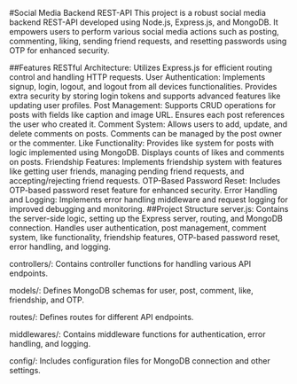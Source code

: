 #Social Media Backend REST-API
This project is a robust social media backend REST-API developed using Node.js, Express.js, and MongoDB. It empowers users to perform various social media actions such as posting, commenting, liking, sending friend requests, and resetting passwords using OTP for enhanced security.

##Features
RESTful Architecture: Utilizes Express.js for efficient routing control and handling HTTP requests.
User Authentication: Implements signup, login, logout, and logout from all devices functionalities. Provides extra security by storing login tokens and supports advanced features like updating user profiles.
Post Management: Supports CRUD operations for posts with fields like caption and image URL. Ensures each post references the user who created it.
Comment System: Allows users to add, update, and delete comments on posts. Comments can be managed by the post owner or the commenter.
Like Functionality: Provides like system for posts with logic implemented using MongoDB. Displays counts of likes and comments on posts.
Friendship Features: Implements friendship system with features like getting user friends, managing pending friend requests, and accepting/rejecting friend requests.
OTP-Based Password Reset: Includes OTP-based password reset feature for enhanced security.
Error Handling and Logging: Implements error handling middleware and request logging for improved debugging and monitoring.
##Project Structure
server.js: Contains the server-side logic, setting up the Express server, routing, and MongoDB connection. Handles user authentication, post management, comment system, like functionality, friendship features, OTP-based password reset, error handling, and logging.

controllers/: Contains controller functions for handling various API endpoints.

models/: Defines MongoDB schemas for user, post, comment, like, friendship, and OTP.

routes/: Defines routes for different API endpoints.

middlewares/: Contains middleware functions for authentication, error handling, and logging.

config/: Includes configuration files for MongoDB connection and other settings.

